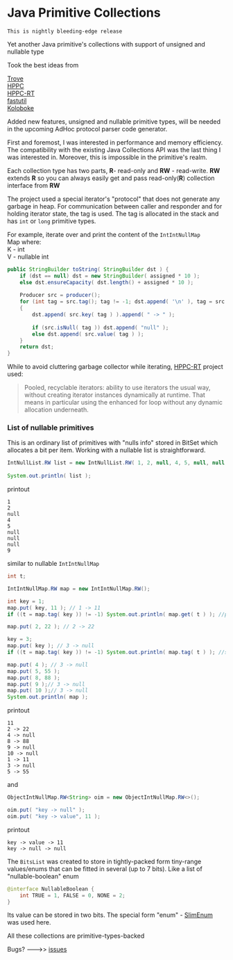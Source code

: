 # Java Primitive Collections

`This is nightly bleeding-edge release`

Yet another Java primitive's collections with support  of unsigned and nullable type 

Took the best ideas from 

[Trove](https://bitbucket.org/trove4j/trove)  
[HPPC](https://labs.carrotsearch.com/hppc.html)  
[HPPC-RT](https://github.com/vsonnier/hppcrt)  
[fastutil](https://fastutil.di.unimi.it/)  
[Koloboke](https://github.com/leventov/Koloboke)

Added new features, unsigned and nullable primitive types, will be needed 
in the upcoming AdHoc protocol parser code generator.

First and foremost, I was interested in performance and memory efficiency.
The compatibility with the existing Java Collections API was the last thing I was interested in. 
Moreover, this is impossible in the  primitive's realm.

Each collection type has two parts,
**R**- read-only and **RW** - read-write. **RW** extends **R** so you can always easily get 
and pass read-only(**R**) collection interface from **RW**

The project used a special iterator's "protocol" that does not generate any garbage in heap. 
For communication between caller and responder and for holding iterator state, 
the tag is used. The tag is allocated in the stack and has `int` or `long` primitive types.

For example, iterate over and print the content of the `IntIntNullMap`  
Map where:  
K - int  
V - nullable int
```java
public StringBuilder toString( StringBuilder dst ) {
    if (dst == null) dst = new StringBuilder( assigned * 10 );
    else dst.ensureCapacity( dst.length() + assigned * 10 );
    
    Producer src = producer();
    for (int tag = src.tag(); tag != -1; dst.append( '\n' ), tag = src.tag( tag ))
    {
        dst.append( src.key( tag ) ).append( " -> " );
        
        if (src.isNull( tag )) dst.append( "null" );
        else dst.append( src.value( tag ) );
    }
    return dst;
}
```
While to avoid cluttering garbage collector while iterating, [HPPC-RT](https://github.com/vsonnier/hppcrt) project used:  
>Pooled, recyclable iterators: ability to use iterators the usual way, without creating iterator instances dynamically at runtime. 
> That means in particular using the enhanced for loop without any dynamic allocation underneath.


### List of nullable primitives

This is an ordinary list of primitives with "nulls info" stored in BitSet which allocates a bit per item.
Working with a nullable list is straightforward.
```java
IntNullList.RW list = new IntNullList.RW( 1, 2, null, 4, 5, null, null, null, 9 );
		
System.out.println( list );
```
printout
```
1
2
null
4
5
null
null
null
9
```

similar to nullable `IntIntNullMap` 
```java
int t;

IntIntNullMap.RW map = new IntIntNullMap.RW();

int key = 1;
map.put( key, 11 ); // 1 -> 11
if ((t = map.tag( key )) != -1) System.out.println( map.get( t ) ); //print 11

map.put( 2, 22 ); // 2 -> 22

key = 3;
map.put( key ); // 3 -> null
if ((t = map.tag( key )) != -1) System.out.println( map.tag( t ) ); //skip null value

map.put( 4 ); // 3 -> null
map.put( 5, 55 );
map.put( 8, 88 );
map.put( 9 );// 3 -> null
map.put( 10 );// 3 -> null
System.out.println( map );
```
printout
```
11
2 -> 22
4 -> null
8 -> 88
9 -> null
10 -> null
1 -> 11
3 -> null
5 -> 55
```

and
```java
ObjectIntNullMap.RW<String> oim = new ObjectIntNullMap.RW<>();

oim.put( "key -> null" );
oim.put( "key -> value", 11 );
```
printout
```
key -> value -> 11
key -> null -> null
```



The `BitsList` was created to store in tightly-packed form tiny-range values/enums that can be fitted in several (up to 7 bits). 
Like a list of "nullable-boolean" enum
```java
@interface NullableBoolean {
    int TRUE = 1, FALSE = 0, NONE = 2;
}
```
Its value can be stored in two bits. The special form "enum" - [SlimEnum](https://github.com/cheblin/SlimEnum)  was used here.


All these collections are primitive-types-backed

Bugs? --->> [issues](https://github.com/cheblin/PrimitiveCollections/issues)